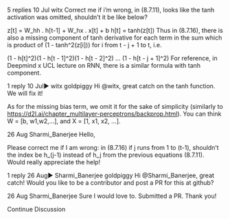 

<!--
 * @version:
 * @Author:  StevenJokess https://github.com/StevenJokess
 * @Date: 2020-09-13 20:33:44
 * @LastEditors:  StevenJokess https://github.com/StevenJokess
 * @LastEditTime: 2020-09-13 20:33:46
 * @Description:http://preview.d2l.ai/d2l-en/master/chapter_recurrent-neural-networks/bptt.html
 * @TODO::
 * @Reference:
-->
5 replies
10 Jul
witx
Correct me if i’m wrong, in (8.7.11), looks like the tanh activation was omitted, shouldn’t it be like below?

z[t] = W_hh . h[t-1] + W_hx . x[t] + b
h[t] = tanh(z[t])
Thus in (8.7.16), there is also a missing component of tanh derivative for each term in the sum which is product of (1 - tanh^2(z[i])) for i from t - j + 1 to t, i.e.

(1 - h[t]^2)(1 - h[t - 1]^2)(1 - h[t - 2]^2) … (1 - h[t - j + 1]^2)
For reference, in Deepmind x UCL lecture on RNN, there is a similar formula with tanh component.

1 reply
10 Jul▶ witx
goldpiggy
Hi @witx, great catch on the tanh function. We will fix it!

As for the missing bias term, we omit it for the sake of simplicity (similarly to https://d2l.ai/chapter_multilayer-perceptrons/backprop.html). You can think W = [b, w1,w2,…], and X = [1, x1, x2, …].

26 Aug
Sharmi_​​Banerjee
Hello,

Please correct me if I am wrong: in (8.7.16) if j runs from 1 to (t-1), shouldn’t the index be h_(j-1) instead of h_j from the previous equations (8.7.11). Would really appreciate the help!

1 reply
26 Aug▶ Sharmi_Banerjee
goldpiggy
Hi @Sharmi_Banerjee, great catch! Would you like to be a contributor and post a PR for this at github?

26 Aug
Sharmi_​​Banerjee
Sure I would love to. Submitted a PR. Thank you!

Continue Discussion
